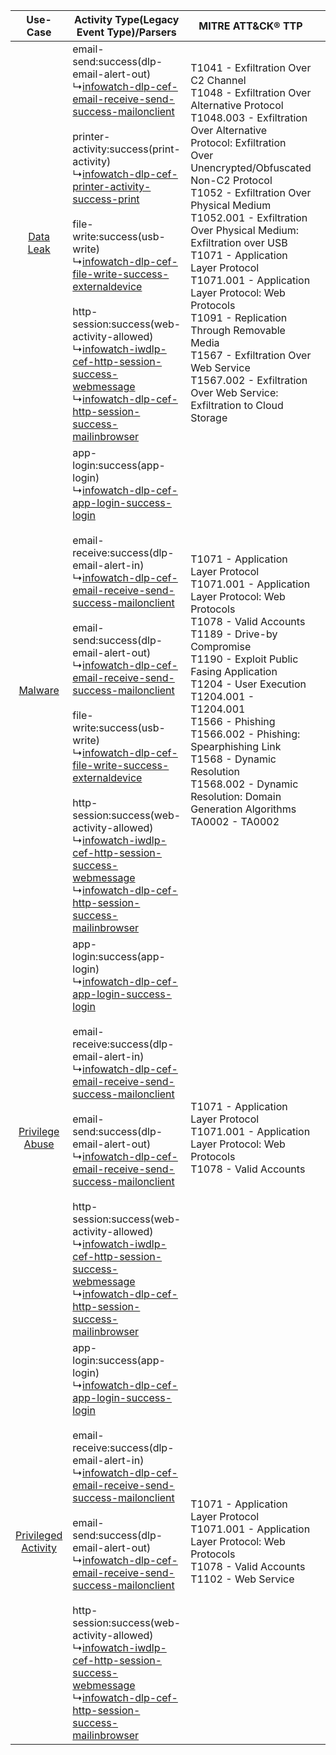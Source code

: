 |    Use-Case    | Activity Type(Legacy Event Type)/Parsers    | MITRE ATT&CK® TTP    | Content    |
|:----:| ---- | ---- | ---- |
|    [Data Leak](../../../UseCases/uc_data_leak.md)    |  email-send:success(dlp-email-alert-out)<br> ↳[infowatch-dlp-cef-email-receive-send-success-mailonclient](Ps/pC_infowatchdlpcefemailreceivesendsuccessmailonclient.md)<br><br> printer-activity:success(print-activity)<br> ↳[infowatch-dlp-cef-printer-activity-success-print](Ps/pC_infowatchdlpcefprinteractivitysuccessprint.md)<br><br> file-write:success(usb-write)<br> ↳[infowatch-dlp-cef-file-write-success-externaldevice](Ps/pC_infowatchdlpceffilewritesuccessexternaldevice.md)<br><br> http-session:success(web-activity-allowed)<br> ↳[infowatch-iwdlp-cef-http-session-success-webmessage](Ps/pC_infowatchiwdlpcefhttpsessionsuccesswebmessage.md)<br> ↳[infowatch-dlp-cef-http-session-success-mailinbrowser](Ps/pC_infowatchdlpcefhttpsessionsuccessmailinbrowser.md)<br>    | T1041 - Exfiltration Over C2 Channel<br>T1048 - Exfiltration Over Alternative Protocol<br>T1048.003 - Exfiltration Over Alternative Protocol: Exfiltration Over Unencrypted/Obfuscated Non-C2 Protocol<br>T1052 - Exfiltration Over Physical Medium<br>T1052.001 - Exfiltration Over Physical Medium: Exfiltration over USB<br>T1071 - Application Layer Protocol<br>T1071.001 - Application Layer Protocol: Web Protocols<br>T1091 - Replication Through Removable Media<br>T1567 - Exfiltration Over Web Service<br>T1567.002 - Exfiltration Over Web Service: Exfiltration to Cloud Storage<br> | [<ul><li>55 Rules</li></ul><ul><li>23 Models</li></ul>](RM/r_m_infowatch_infowatch_dlp_Data_Leak.md) |
|    [Malware](../../../UseCases/uc_malware.md)    |  app-login:success(app-login)<br> ↳[infowatch-dlp-cef-app-login-success-login](Ps/pC_infowatchdlpcefapploginsuccesslogin.md)<br><br> email-receive:success(dlp-email-alert-in)<br> ↳[infowatch-dlp-cef-email-receive-send-success-mailonclient](Ps/pC_infowatchdlpcefemailreceivesendsuccessmailonclient.md)<br><br> email-send:success(dlp-email-alert-out)<br> ↳[infowatch-dlp-cef-email-receive-send-success-mailonclient](Ps/pC_infowatchdlpcefemailreceivesendsuccessmailonclient.md)<br><br> file-write:success(usb-write)<br> ↳[infowatch-dlp-cef-file-write-success-externaldevice](Ps/pC_infowatchdlpceffilewritesuccessexternaldevice.md)<br><br> http-session:success(web-activity-allowed)<br> ↳[infowatch-iwdlp-cef-http-session-success-webmessage](Ps/pC_infowatchiwdlpcefhttpsessionsuccesswebmessage.md)<br> ↳[infowatch-dlp-cef-http-session-success-mailinbrowser](Ps/pC_infowatchdlpcefhttpsessionsuccessmailinbrowser.md)<br> | T1071 - Application Layer Protocol<br>T1071.001 - Application Layer Protocol: Web Protocols<br>T1078 - Valid Accounts<br>T1189 - Drive-by Compromise<br>T1190 - Exploit Public Fasing Application<br>T1204 - User Execution<br>T1204.001 - T1204.001<br>T1566 - Phishing<br>T1566.002 - Phishing: Spearphishing Link<br>T1568 - Dynamic Resolution<br>T1568.002 - Dynamic Resolution: Domain Generation Algorithms<br>TA0002 - TA0002<br>    | [<ul><li>29 Rules</li></ul><ul><li>9 Models</li></ul>](RM/r_m_infowatch_infowatch_dlp_Malware.md)    |
|     [Privilege Abuse](../../../UseCases/uc_privilege_abuse.md)     |  app-login:success(app-login)<br> ↳[infowatch-dlp-cef-app-login-success-login](Ps/pC_infowatchdlpcefapploginsuccesslogin.md)<br><br> email-receive:success(dlp-email-alert-in)<br> ↳[infowatch-dlp-cef-email-receive-send-success-mailonclient](Ps/pC_infowatchdlpcefemailreceivesendsuccessmailonclient.md)<br><br> email-send:success(dlp-email-alert-out)<br> ↳[infowatch-dlp-cef-email-receive-send-success-mailonclient](Ps/pC_infowatchdlpcefemailreceivesendsuccessmailonclient.md)<br><br> http-session:success(web-activity-allowed)<br> ↳[infowatch-iwdlp-cef-http-session-success-webmessage](Ps/pC_infowatchiwdlpcefhttpsessionsuccesswebmessage.md)<br> ↳[infowatch-dlp-cef-http-session-success-mailinbrowser](Ps/pC_infowatchdlpcefhttpsessionsuccessmailinbrowser.md)<br>    | T1071 - Application Layer Protocol<br>T1071.001 - Application Layer Protocol: Web Protocols<br>T1078 - Valid Accounts<br>    | [<ul><li>3 Rules</li></ul>](RM/r_m_infowatch_infowatch_dlp_Privilege_Abuse.md)    |
| [Privileged Activity](../../../UseCases/uc_privileged_activity.md) |  app-login:success(app-login)<br> ↳[infowatch-dlp-cef-app-login-success-login](Ps/pC_infowatchdlpcefapploginsuccesslogin.md)<br><br> email-receive:success(dlp-email-alert-in)<br> ↳[infowatch-dlp-cef-email-receive-send-success-mailonclient](Ps/pC_infowatchdlpcefemailreceivesendsuccessmailonclient.md)<br><br> email-send:success(dlp-email-alert-out)<br> ↳[infowatch-dlp-cef-email-receive-send-success-mailonclient](Ps/pC_infowatchdlpcefemailreceivesendsuccessmailonclient.md)<br><br> http-session:success(web-activity-allowed)<br> ↳[infowatch-iwdlp-cef-http-session-success-webmessage](Ps/pC_infowatchiwdlpcefhttpsessionsuccesswebmessage.md)<br> ↳[infowatch-dlp-cef-http-session-success-mailinbrowser](Ps/pC_infowatchdlpcefhttpsessionsuccessmailinbrowser.md)<br>    | T1071 - Application Layer Protocol<br>T1071.001 - Application Layer Protocol: Web Protocols<br>T1078 - Valid Accounts<br>T1102 - Web Service<br>    | [<ul><li>3 Rules</li></ul>](RM/r_m_infowatch_infowatch_dlp_Privileged_Activity.md)    |